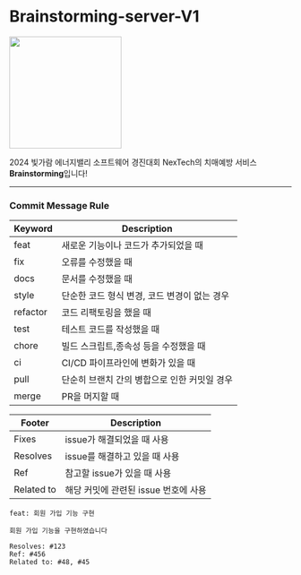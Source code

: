 # Brainstorming-server-V1

<img src="" width="200" height="200">

2024 빛가람 에너지밸리 소프트웨어 경진대회 NexTech의 치매예방 서비스 **Brainstorming**입니다!

---
### Commit Message Rule
Keyword | Description
--|-- 
feat | 새로운 기능이나 코드가 추가되었을 때
fix | 오류를 수정했을 때
docs | 문서를 수정했을 때
style | 단순한 코드 형식 변경, 코드 변경이 없는 경우
refactor | 코드 리팩토링을 했을 때
test | 테스트 코드를 작성했을 때
chore | 빌드 스크립트,종속성 등을 수정했을 때
ci | CI/CD 파이프라인에 변화가 있을 때
pull | 단순히 브랜치 간의 병합으로 인한 커밋일 경우
merge | PR을 머지할 때

Footer | Description
--|--
Fixes | issue가 해결되었을 때 사용
Resolves | issue를 해결하고 있을 때 사용
Ref | 참고할 issue가 있을 때 사용
Related to | 해당 커밋에 관련된 issue 번호에 사용

```agsl
feat: 회원 가입 기능 구현

회원 가입 기능을 구현하였습니다

Resolves: #123
Ref: #456
Related to: #48, #45
```